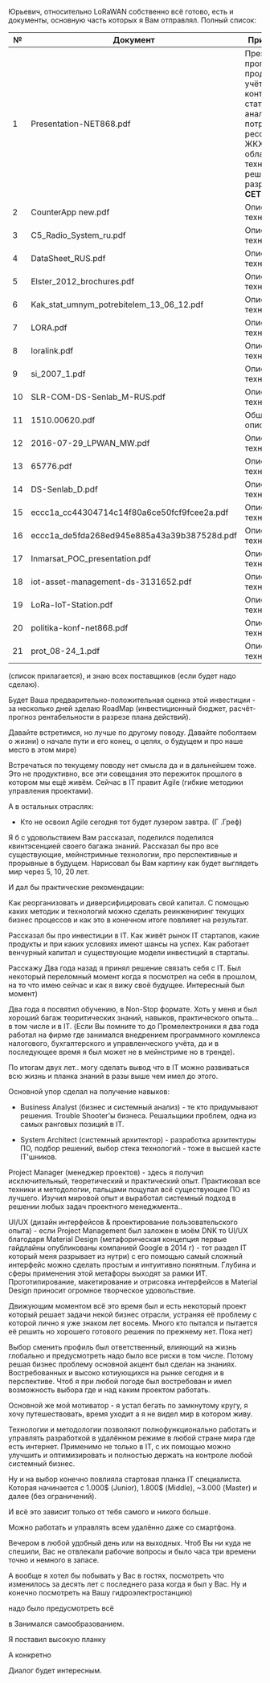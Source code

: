 
Юрьевич, относительно LoRaWAN собственно всё готово, есть и документы, основную часть которых я Вам отправлял.
Полный список:

№ | Документ | Примечание | Размер
---------------------- | ---------------------- | ---------------------- | ---------------------- 
1 | Presentation-NET868.pdf | Презентация программного продукта, для учёта, контроля, статистики и аналитики потребления рессурсов в ЖКХ, на базе облачных технических решений от разработчика **СЕТЬ 868** | 5 Mb
2 | CounterApp new.pdf | Описание технологии | 12 Mb
3 | C5_Radio_System_ru.pdf | Описание технологии | 12 Mb
4 | DataSheet_RUS.pdf | Описание технологии | 12 Mb
5 | Elster_2012_brochures.pdf | Описание технологии | 12 Mb
6 | Kak_stat_umnym_potrebitelem_13_06_12.pdf | Описание технологии | 12 Mb
7  | LORA.pdf  |  Описание технологии  |  12 Mb
8 | loralink.pdf | Описание технологии | 12 Mb
9 | si_2007_1.pdf | Описание технологии | 12 Mb
10 | SLR-COM-DS-Senlab_M-RUS.pdf | Описание технологии | 12 Mb
11 | 1510.00620.pdf | Общее описание | 5 Mb
12 | 2016-07-29_LPWAN_MW.pdf | Описание технологии | 12 Mb
13 | 65776.pdf | Описание технологии | 12 Mb
14 | DS-Senlab_D.pdf | Описание технологии | 12 Mb
15 | eccc1a_cc44304714c14f80a6ce50fcf9fcee2a.pdf | Описание технологии | 12 Mb
16 | eccc1a_de5fda268ed945e885a43a39b387528d.pdf | Описание технологии | 12 Mb
17 | Inmarsat_POC_presentation.pdf | Описание технологии | 12 Mb
18 | iot-asset-management-ds-3131652.pdf | Описание технологии | 12 Mb
19 | LoRa-IoT-Station.pdf | Описание технологии | 12 Mb
20 | politika-konf-net868.pdf | Описание технологии | 12 Mb
21 | prot_08-24_1.pdf | Описание технологии | 12 Mb




 (список прилагается), и знаю всех поставщиков (если будет надо сделаю).

Будет Ваша предварительно-положительная оценка этой инвестиции - за несколько дней зделаю RoadMap (инвестиционный бюджет, расчёт-прогноз рентабельности в разрезе плана действий).


Давайте встретимся, но лучше по другому поводу. Давайте поболтаем о жизни) о начале пути и его конец,  о целях, о будущем и про наше место  в этом мире)


Встречаться по текущему поводу нет смысла да и в дальнейшем тоже. Это не продуктивно, все эти совещания это пережиток прошлого в котором мы ещё живём. Сейчас в IT правит Agile (гибкие методики управления проектами). 

А в остальных отраслях: 


- Кто не освоил Agile сегодня тот будет лузером завтра. (Г .Греф)


Я б с удовольствием Вам рассказал, поделился поделился квинтэсенцией своего багажа знаний. Рассказал бы
про все существующие, мейнстримные технологии, про перспективные и прорывные в будущем. Нарисовал бы Вам картину как будет выглядеть мир через 5, 10, 20 лет.

И дал бы практические рекомендации:

Как реорганизовать и диверсифицировать свой капитал.
С помощью каких методик и технологий можно сделать реинжениринг текущих бизнес процессов и как это в конечном итоге повлияет на результат.


Рассказал бы про инвестиции в IT. Как живёт рынок IT стартапов, какие продукты и при каких условиях имеют шансы на успех.
Как работает венчурный капитал и существующие модели инвестиций в стартапы.



Расскажу 
Два года назад я принял решение связать себя с IT. Был некоторый переломный момент когда я посмотрел на себя в прошлом, на то что имею сейчас и как я вижу своё будущее. Интересный был момент)

Два года я посвятил обучению, в Non-Stop формате. Хоть у меня и был хороший багаж теоритических знаний, навыков, практического опыта... в том числе и в IT. 
(Если Вы помните то до Промелектроники я два года работал на фирме где занимался внедрением программного комплекса налогового, бухгалтерского и управленческого учёта, да и в последующее время я был может не в мейнстриме но в тренде).


По итогам двух лет.. могу сделать вывод что в IT можно развиваться всю жизнь и планка знаний в разы выше чем имел до этого.

Основной упор сделал на получение навыков:
- Business Analyst (бизнес и системный анализ) - те кто придумывают решения. Trouble Shooter'ы бизнеса. Решальщики проблем, одна из самых ранговых позиций в IT.

- System Architect (системный архитектор) - разработка архитектуры ПО, подбор решений, выбор стека технологий - тоже в высшей касте IT'шников.


Project Manager (менеджер проектов) - здесь я получил исключительный, теоретический и практический опыт. Практиковал все техники и методологии, пальцами пощупал всё существующее ПО из лучшего. Изучил мировой опыт и выработал системный подход в решении любых задач проектного менеджмента..



UI/UX (дизайн интерфейсов & проектирование пользовательского опыта) - если Project Management был заложен в моём DNK то UI/UX благодаря Material Design (метафорическая концепция первые гайдлайны опубликованы компанией Google в 2014 г) - тот раздел IT который меня разрывает из нутри) с его помощью самый сложный интерфейс можно сделать простым и интуитивно понятным. Глубина и сферы применения этой метафоры выходят за рамки ИТ. Прототипирование, макетирование и отрисовка интерфейсов в Material Design приносит огромное творческое удовольствие.




Движующим моментом всё это время был и есть некоторый проект который решает задачи некой бизнес отрасли, устраняя её проблему с которой лично я уже знаком лет восемь. Много кто пытался и пытается её решить но хорошего готового решения по прежнему нет. Пока нет) 

Выбор сменить профиль был ответственный, влияющий на жизнь глобально и предусмотреть надо было все риски в том числе.
Потому решая бизнес проблему основной акцент был сделан на знаниях. Востребованных и высоко котиующихся на рынке сегодня и в перспективе. Чтоб я при любой погоде был востребован и имел возможность выбора где и над каким проектом работать. 

Основной же мой мотиватор - я устал бегать по замкнутому кругу, я хочу путешествовать, время уходит а я не видел мир в котором живу. 

Технологии и методологии позволяют полнофункционально работать и управлять разработкой в удалённом режиме в любой стране мира где есть интернет. Применимо не только в IT, с их помощью можно улучшить и оптимизировать и полностью держать на контроле любой системный бизнес.


Ну и на выбор конечно повлияла стартовая планка IT специалиста. Которая начинается с 1.000$ (Junior), 1.800$ (Middle), ~3.000 (Master) и далее (без ограничений). 

И всё это зависит только от тебя самого и никого больше.




Можно работать и управлять всем удалённо даже со смартфона. 




Вечером в любой удобный день или на выходных. Чтоб Вы ни куда не спешили, Вас не отвлекали рабочие вопросы и было часа три времени точно и немного в запасе.

А вообще я хотел бы побывать у Вас в гостях, посмотреть что изменилось за десять лет с последнего раза когда я был у Вас. Ну и конечно посмотреть на Вашу гидроэлектростанцию)



надо было предусмотреть всё

в 
Занимался самообразованием.


Я поставил высокую планку 


А конкретно 

Диалог будет интересным. 